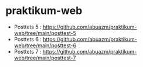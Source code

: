 # praktikum-web
* Posttets 5 : https://github.com/abuazm/praktikum-web/tree/main/posttest-5
* Posttets 6 : https://github.com/abuazm/praktikum-web/tree/main/posttest-6
* Posttets 7 : https://github.com/abuazm/praktikum-web/tree/main/posttest-7